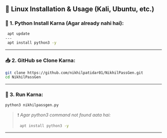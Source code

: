
## 🔧 Linux Installation & Usage (Kali, Ubuntu, etc.)

### 🥇 1. Python Install Karna (Agar already nahi hai):

```bash
 apt update
---
 apt install python3 -y
```

---

### 📥 2. GitHub se Clone Karna:

```bash
git clone https://github.com/nikhilpatidar01/NikhilPassGen.git
cd NikhilPassGen
```

---

### 🚀 3. Run Karna:

```bash
python3 nikhilpassgen.py
```

> ❗ *Agar python3 command not found aata hai:*
>
> ```bash
>  apt install python3 -y
> ```

---
